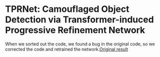 # TPRNet: Camouflaged Object Detection via Transformer-induced Progressive Refinement Network
  When we sorted out the code, we found a bug in the original code, so we corrected the code and retrained the network.[Original result](https://mp.weixin.qq.com/s/rxJ5G2be9nPhTaIM4CfHbg)
